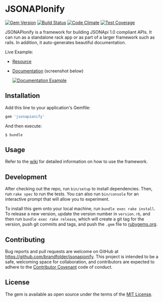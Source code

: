 # JSONAPIonify
[![Gem Version](https://badge.fury.io/rb/jsonapionify.svg)](https://badge.fury.io/rb/jsonapionify)
[![Build Status](https://travis-ci.org/brandfolder/jsonapionify.svg?branch=master)](https://travis-ci.org/brandfolder/jsonapionify)
[![Code Climate](https://codeclimate.com/repos/5672446f137f95309c0067c6/badges/a369f0a182ce111c8fcd/gpa.svg)](https://codeclimate.com/repos/5672446f137f95309c0067c6/feed)
[![Test Coverage](https://codeclimate.com/repos/5672446f137f95309c0067c6/badges/a369f0a182ce111c8fcd/coverage.svg)](https://codeclimate.com/repos/5672446f137f95309c0067c6/coverage)

JSONAPIonify is a framework for building JSONApi 1.0 compliant
APIs. It can run as a standalone rack app or as part of a larger framework such
as rails. In addition, it auto-generates beautiful documentation.

Live Example:

* [Resource](https://api.brandfolder.com/v2/slug/brandfolder)
* [Documentation](https://api.brandfolder.com/v2/docs) (screenshot below)

  [![Documentation Example](https://api.url2png.com/v6/P3CAE278FC306AA/50ef2ba09c77f6fb25dd7f179de2a704/png/?thumbnail_max_width=500&url=https%3A%2F%2Fapi.brandfolder.com%2Fv2%2Fdocs)](https://api.brandfolder.com/v2/docs)

## Installation

Add this line to your application's Gemfile:

```ruby
gem 'jsonapionify'
```

And then execute:

    $ bundle

## Usage

Refer to the [wiki](https://github.com/brandfolder/jsonapionify/wiki) for detailed
information on how to use the framework.

## Development

After checking out the repo, run `bin/setup` to install dependencies. Then, run `rake spec` to run the tests. You can also run `bin/console` for an interactive prompt that will allow you to experiment.

To install this gem onto your local machine, run `bundle exec rake install`. To release a new version, update the version number in `version.rb`, and then run `bundle exec rake release`, which will create a git tag for the version, push git commits and tags, and push the `.gem` file to [rubygems.org](https://rubygems.org).

## Contributing

Bug reports and pull requests are welcome on GitHub at https://github.com/brandfolder/jsonapionify. This project is intended to be a safe, welcoming space for collaboration, and contributors are expected to adhere to the [Contributor Covenant](contributor-covenant.org) code of conduct.


## License

The gem is available as open source under the terms of the [MIT License](http://opensource.org/licenses/MIT).
